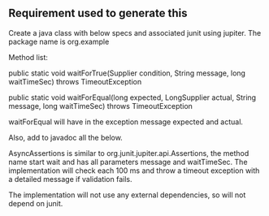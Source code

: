 ## Requirement used to generate this

Create a java class with below specs and associated junit using jupiter.
The package name is org.example

Method list:

public static void waitForTrue(Supplier<Boolean> condition, String message, long waitTimeSec) throws TimeoutException



public static void waitForEqual(long expected, LongSupplier
actual, String message, long waitTimeSec) throws TimeoutException


waitForEqual will have in the exception message expected and actual.

Also, add to javadoc all the below.

AsyncAssertions is similar to org.junit.jupiter.api.Assertions, the method name start wait and has all parameters message and waitTimeSec.
The implementation will check each 100 ms and throw a timeout exception with a detailed message if validation fails.

The implementation will not use any external dependencies, so will not depend on junit.
 


